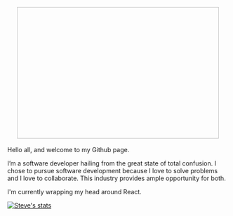 <p align="center">
  <img width="460" height="300 src="me.png">
</p>

Hello all, and welcome to my Github page.

I’m a software developer hailing from the great state of total confusion. I chose to pursue software
development because I love to solve problems and I love to collaborate. This industry provides ample opportunity for both. 

I'm currently wrapping my head around React. 

[![Steve's stats](https://github-readme-stats.vercel.app/api?username=SBALDOCK&count_private=true&show_icons=true&theme=onedark)](https://github.com/SBALDOCK/github-readme-stats)
